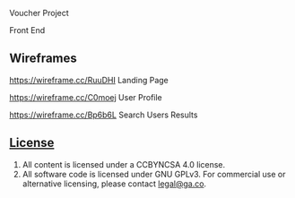 Voucher Project

Front End

## Wireframes

https://wireframe.cc/RuuDHI Landing Page

https://wireframe.cc/C0moej User Profile

https://wireframe.cc/Bp6b6L Search Users Results

## [License](LICENSE)

1.  All content is licensed under a CC­BY­NC­SA 4.0 license.
1.  All software code is licensed under GNU GPLv3. For commercial use or
    alternative licensing, please contact legal@ga.co.
